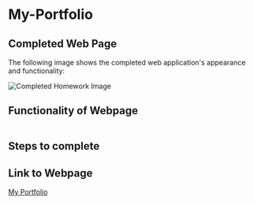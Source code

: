 # My-Portfolio

## Completed Web Page

The following image shows the completed web application's appearance and functionality:


![Completed Homework Image](./)



## Functionality of Webpage

```

```

## Steps to complete



## Link to Webpage 
[My Portfolio](https://msas12.github.io/My-Portfolio/)